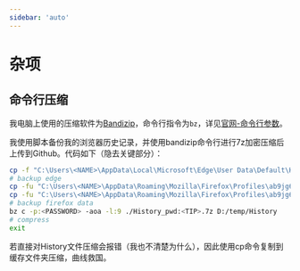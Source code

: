 ```yaml
---
sidebar: 'auto'
---
```

# 杂项
## 命令行压缩
我电脑上使用的压缩软件为[Bandizip](../farraginous/recommend_packages.md#bandizip)，命令行指令为`bz`，详见[官网-命令行参数](https://cn.bandisoft.com/bandizip/help/parameter/)。

我使用脚本备份我的浏览器历史记录，并使用bandizip命令行进行7z加密压缩后上传到Github。代码如下（隐去关键部分）：
```bash
cp -f "C:\Users\<NAME>\AppData\Local\Microsoft\Edge\User Data\Default\History" D:/browsertemp
# backup edge
cp -fu "C:\Users\<NAME>\AppData\Roaming\Mozilla\Firefox\Profiles\ab9jg6na.dev-edition-default\formhistory.sqlite" D:/browsertemp
cp -fu "C:\Users\<NAME>\AppData\Roaming\Mozilla\Firefox\Profiles\ab9jg6na.dev-edition-default\places.sqlite" D:/browsertemp
# backup firefox data
bz c -p:<PASSWORD> -aoa -l:9 ./History_pwd:<TIP>.7z D:/temp/History
# compress
exit
```

若直接对History文件压缩会报错（我也不清楚为什么），因此使用cp命令复制到缓存文件夹压缩，曲线救国。